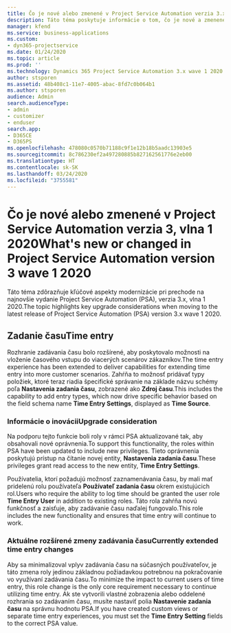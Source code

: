 ```yaml
---
title: Čo je nové alebo zmenené v Project Service Automation verzia 3.x, vlna 1 2020
description: Táto téma poskytuje informácie o tom, čo je nové a zmenené v Project Service Automation verzia 3, vlna 1 2020.
manager: kfend
ms.service: business-applications
ms.custom:
- dyn365-projectservice
ms.date: 01/24/2020
ms.topic: article
ms.prod: ''
ms.technology: Dynamics 365 Project Service Automation 3.x wave 1 2020
author: stsporen
ms.assetid: 48b408c1-11e7-4005-abac-8fd7c0b064b1
ms.author: stsporen
audience: Admin
search.audienceType:
- admin
- customizer
- enduser
search.app:
- D365CE
- D365PS
ms.openlocfilehash: 478080c0570b71188c9f1e12b18b5aadc13903e5
ms.sourcegitcommit: 8c786230ef2a497280885b827162561776e2eb00
ms.translationtype: HT
ms.contentlocale: sk-SK
ms.lasthandoff: 03/24/2020
ms.locfileid: "3755581"
---
```

# <a name="whats-new-or-changed-in-project-service-automation-version-3-wave-1-2020"></a><span data-ttu-id="4c90b-103">Čo je nové alebo zmenené v Project Service Automation verzia 3, vlna 1 2020</span><span class="sxs-lookup"><span data-stu-id="4c90b-103">What's new or changed in Project Service Automation version 3 wave 1 2020</span></span>
<span data-ttu-id="4c90b-104">Táto téma zdôrazňuje kľúčové aspekty modernizácie pri prechode na najnovšie vydanie Project Service Automation (PSA), verzia 3.x, vlna 1 2020.</span><span class="sxs-lookup"><span data-stu-id="4c90b-104">The topic highlights key upgrade considerations when moving to the latest release of Project Service Automation (PSA) version 3.x wave 1 2020.</span></span>

## <a name="time-entry"></a><span data-ttu-id="4c90b-105">Zadanie času</span><span class="sxs-lookup"><span data-stu-id="4c90b-105">Time entry</span></span>
<span data-ttu-id="4c90b-106">Rozhranie zadávania času bolo rozšírené, aby poskytovalo možnosti na vloženie časového vstupu do viacerých scenárov zákazníkov.</span><span class="sxs-lookup"><span data-stu-id="4c90b-106">The time entry experience has been extended to deliver capabilities for extending time entry into more customer scenarios.</span></span> <span data-ttu-id="4c90b-107">Zahŕňa to možnosť pridávať typy položiek, ktoré teraz riadia špecifické správanie na základe názvu schémy poľa **Nastavenia zadania času**, zobrazené ako **Zdroj času**.</span><span class="sxs-lookup"><span data-stu-id="4c90b-107">This includes the capability to add entry types, which now drive specific behavior based on the field schema name **Time Entry Settings**, displayed as **Time Source**.</span></span>

### <a name="upgrade-consideration"></a><span data-ttu-id="4c90b-108">Informácie o inovácii</span><span class="sxs-lookup"><span data-stu-id="4c90b-108">Upgrade consideration</span></span>
<span data-ttu-id="4c90b-109">Na podporu tejto funkcie boli roly v rámci PSA aktualizované tak, aby obsahovali nové oprávnenia.</span><span class="sxs-lookup"><span data-stu-id="4c90b-109">To support this functionality, the roles within PSA have been updated to include new privileges.</span></span> <span data-ttu-id="4c90b-110">Tieto oprávnenia poskytujú prístup na čítanie novej entity, **Nastavenia zadania času**.</span><span class="sxs-lookup"><span data-stu-id="4c90b-110">These privileges grant read access to the new entity, **Time Entry Settings**.</span></span>

<span data-ttu-id="4c90b-111">Používatelia, ktorí požadujú možnosť zaznamenávania času, by mali mať pridelenú rolu používateľa **Používateľ zadania času** okrem existujúcich rol.</span><span class="sxs-lookup"><span data-stu-id="4c90b-111">Users who require the ability to log time should be granted the user role **Time Entry User** in addition to existing roles.</span></span> <span data-ttu-id="4c90b-112">Táto rola zahŕňa novú funkčnosť a zaisťuje, aby zadávanie času naďalej fungovalo.</span><span class="sxs-lookup"><span data-stu-id="4c90b-112">This role includes the new functionality and ensures that time entry will continue to work.</span></span>

### <a name="currently-extended-time-entry-changes"></a><span data-ttu-id="4c90b-113">Aktuálne rozšírené zmeny zadávania času</span><span class="sxs-lookup"><span data-stu-id="4c90b-113">Currently extended time entry changes</span></span>
<span data-ttu-id="4c90b-114">Aby sa minimalizoval vplyv zadávania času na súčasných používateľov, je táto zmena roly jedinou základnou požiadavkou potrebnou na pokračovanie vo využívaní zadávania času.</span><span class="sxs-lookup"><span data-stu-id="4c90b-114">To minimize the impact to current users of time entry, this role change is the only core requirement necessary to continue utilizing time entry.</span></span> <span data-ttu-id="4c90b-115">Ak ste vytvorili vlastné zobrazenia alebo oddelené rozhrania so zadávaním času, musíte nastaviť polia **Nastavenie zadania času** na správnu hodnotu PSA.</span><span class="sxs-lookup"><span data-stu-id="4c90b-115">If you have created custom views or separate time entry experiences, you must set the **Time Entry Setting** fields to the correct PSA value.</span></span>
